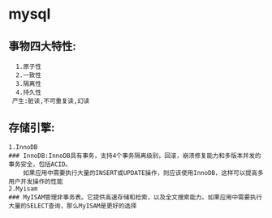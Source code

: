 # mysql
## 事物四大特性:
	  1.原子性
	  2.一致性
	  3.隔离性
	  4.持久性
	 产生:脏读,不可重复读,幻读
## 存储引擎:
	1.InnoDB
	### InnoDB:InnoDB具有事务，支持4个事务隔离级别，回滚，崩溃修复能力和多版本并发的事务安全，包括ACID。
		如果应用中需要执行大量的INSERT或UPDATE操作，则应该使用InnoDB，这样可以提高多用户并发操作的性能
	2.Myisam
	### MyISAM管理非事务表。它提供高速存储和检索，以及全文搜索能力。如果应用中需要执行大量的SELECT查询，那么MyISAM是更好的选择
